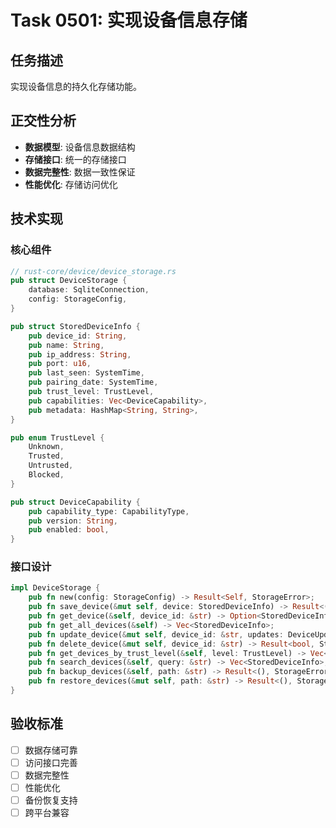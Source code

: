 # Task 0501: 实现设备信息存储

## 任务描述

实现设备信息的持久化存储功能。

## 正交性分析

- **数据模型**: 设备信息数据结构
- **存储接口**: 统一的存储接口
- **数据完整性**: 数据一致性保证
- **性能优化**: 存储访问优化

## 技术实现

### 核心组件
```rust
// rust-core/device/device_storage.rs
pub struct DeviceStorage {
    database: SqliteConnection,
    config: StorageConfig,
}

pub struct StoredDeviceInfo {
    pub device_id: String,
    pub name: String,
    pub ip_address: String,
    pub port: u16,
    pub last_seen: SystemTime,
    pub pairing_date: SystemTime,
    pub trust_level: TrustLevel,
    pub capabilities: Vec<DeviceCapability>,
    pub metadata: HashMap<String, String>,
}

pub enum TrustLevel {
    Unknown,
    Trusted,
    Untrusted,
    Blocked,
}

pub struct DeviceCapability {
    pub capability_type: CapabilityType,
    pub version: String,
    pub enabled: bool,
}
```

### 接口设计
```rust
impl DeviceStorage {
    pub fn new(config: StorageConfig) -> Result<Self, StorageError>;
    pub fn save_device(&mut self, device: StoredDeviceInfo) -> Result<(), StorageError>;
    pub fn get_device(&self, device_id: &str) -> Option<StoredDeviceInfo>;
    pub fn get_all_devices(&self) -> Vec<StoredDeviceInfo>;
    pub fn update_device(&mut self, device_id: &str, updates: DeviceUpdate) -> Result<bool, StorageError>;
    pub fn delete_device(&mut self, device_id: &str) -> Result<bool, StorageError>;
    pub fn get_devices_by_trust_level(&self, level: TrustLevel) -> Vec<StoredDeviceInfo>;
    pub fn search_devices(&self, query: &str) -> Vec<StoredDeviceInfo>;
    pub fn backup_devices(&self, path: &str) -> Result<(), StorageError>;
    pub fn restore_devices(&mut self, path: &str) -> Result<(), StorageError>;
}
```

## 验收标准

- [ ] 数据存储可靠
- [ ] 访问接口完善
- [ ] 数据完整性
- [ ] 性能优化
- [ ] 备份恢复支持
- [ ] 跨平台兼容